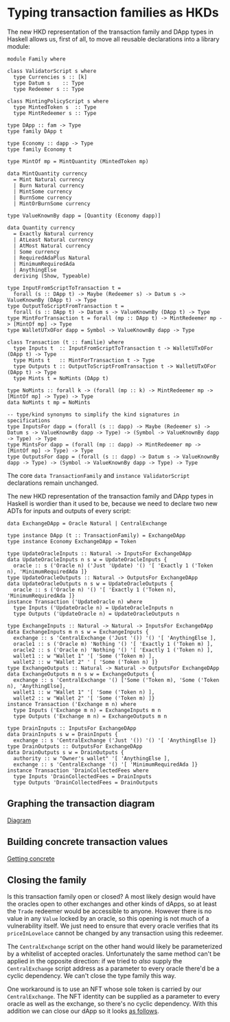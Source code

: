 # Typing transaction families as HKDs

<!--
~~~ {.haskell}
{-# LANGUAGE DataKinds, DuplicateRecordFields, GADTs, FlexibleInstances, OverloadedStrings,
             KindSignatures, StandaloneKindSignatures, NoStarIsType,
             PolyKinds, RankNTypes, TypeApplications, TypeFamilies, UndecidableInstances #-}

module HKD where

import Data.Functor.Const (Const (Const))
import Data.Kind (Type)
import Data.Typeable (Typeable)
import GHC.TypeLits (Symbol)
import GHC.TypeNats (Natural)

import Family
~~~
-->

The new HKD representation of the transaction family and DApp types in Haskell allows us, first of all, to move all
reusable declarations into a library module:

~~~ {.haskell.ignore}
module Family where

class ValidatorScript s where
  type Currencies s :: [k]
  type Datum s    :: Type
  type Redeemer s :: Type

class MintingPolicyScript s where
  type MintedToken s  :: Type
  type MintRedeemer s :: Type

type DApp :: fam -> Type
type family DApp t

type Economy :: dapp -> Type
type family Economy t

type MintOf mp = MintQuantity (MintedToken mp)

data MintQuantity currency
  = Mint Natural currency
  | Burn Natural currency
  | MintSome currency
  | BurnSome currency
  | MintOrBurnSome currency

type ValueKnownBy dapp = [Quantity (Economy dapp)]

data Quantity currency
  = Exactly Natural currency
  | AtLeast Natural currency
  | AtMost Natural currency
  | Some currency
  | RequiredAdaPlus Natural
  | MinimumRequiredAda
  | AnythingElse
  deriving (Show, Typeable)

type InputFromScriptToTransaction t =
  forall (s :: DApp t) -> Maybe (Redeemer s) -> Datum s -> ValueKnownBy (DApp t) -> Type
type OutputToScriptFromTransaction t =
  forall (s :: DApp t) -> Datum s -> ValueKnownBy (DApp t) -> Type
type MintForTransaction t = forall (mp :: DApp t) -> MintRedeemer mp -> [MintOf mp] -> Type
type WalletUTxOFor dapp = Symbol -> ValueKnownBy dapp -> Type

class Transaction (t :: familie) where
  type Inputs t  :: InputFromScriptToTransaction t -> WalletUTxOFor (DApp t) -> Type
  type Mints t   :: MintForTransaction t -> Type
  type Outputs t :: OutputToScriptFromTransaction t -> WalletUTxOFor (DApp t) -> Type
  type Mints t = NoMints (DApp t)

type NoMints :: forall k -> (forall (mp :: k) -> MintRedeemer mp -> [MintOf mp] -> Type) -> Type
data NoMints t mp = NoMints

-- type/kind synonyms to simplify the kind signatures in specifications 
type InputsFor dapp = (forall (s :: dapp) -> Maybe (Redeemer s) -> Datum s -> ValueKnownBy dapp -> Type) -> (Symbol -> ValueKnownBy dapp -> Type) -> Type
type MintsFor dapp = (forall (mp :: dapp) -> MintRedeemer mp -> [MintOf mp] -> Type) -> Type
type OutputsFor dapp = (forall (s :: dapp) -> Datum s -> ValueKnownBy dapp -> Type) -> (Symbol -> ValueKnownBy dapp -> Type) -> Type
~~~

The core `data TransactionFamily` and `instance ValidatorScript` declarations remain unchanged.

<!--
~~~ {.haskell}
data TransactionFamily =
  UpdateOracle Natural
  | Exchange Natural Natural
  | DrainCollectedFees
data Token = Token Natural deriving (Eq, Typeable)

data OracleRedeemer (n :: Natural) = Update

instance ValidatorScript ('Oracle n) where
  type Currencies ('Oracle n) = '[ 'Token n ]
  type Datum ('Oracle n) = ()
  type Redeemer ('Oracle n) = OracleRedeemer n
instance ValidatorScript 'CentralExchange where
  type Currencies 'CentralExchange = '[ 'AnythingElse ]
  type Datum 'CentralExchange = ()
  type Redeemer 'CentralExchange = ()
~~~
-->

The new HKD representation of the transaction family and DApp types in Haskell is wordier than it used to be, because
we need to declare two new ADTs for inputs and outputs of every script:

~~~ {.haskell}
data ExchangeDApp = Oracle Natural | CentralExchange

type instance DApp (t :: TransactionFamily) = ExchangeDApp
type instance Economy ExchangeDApp = Token

type UpdateOracleInputs :: Natural -> InputsFor ExchangeDApp
data UpdateOracleInputs n s w = UpdateOracleInputs {
  oracle :: s ('Oracle n) ('Just 'Update) '() '[ 'Exactly 1 ('Token n), 'MinimumRequiredAda ]}
type UpdateOracleOutputs :: Natural -> OutputsFor ExchangeDApp
data UpdateOracleOutputs n s w = UpdateOracleOutputs {
  oracle :: s ('Oracle n) '() '[ 'Exactly 1 ('Token n), 'MinimumRequiredAda ]}
instance Transaction ('UpdateOracle n) where
  type Inputs ('UpdateOracle n) = UpdateOracleInputs n
  type Outputs ('UpdateOracle n) = UpdateOracleOutputs n

type ExchangeInputs :: Natural -> Natural -> InputsFor ExchangeDApp
data ExchangeInputs m n s w = ExchangeInputs {
  exchange :: s 'CentralExchange ('Just '()) '() '[ 'AnythingElse ],
  oracle1 :: s ('Oracle m) 'Nothing '() '[ 'Exactly 1 ('Token m) ],
  oracle2 :: s ('Oracle n) 'Nothing '() '[ 'Exactly 1 ('Token n) ],
  wallet1 :: w "Wallet 1" '[ 'Some ('Token m) ],
  wallet2 :: w "Wallet 2" ' [ 'Some ('Token n) ]}
type ExchangeOutputs :: Natural -> Natural -> OutputsFor ExchangeDApp
data ExchangeOutputs m n s w = ExchangeOutputs {
  exchange :: s 'CentralExchange '() ['Some ('Token m), 'Some ('Token n), 'AnythingElse],
  wallet1 :: w "Wallet 1" '[ 'Some ('Token n) ],
  wallet2 :: w "Wallet 2" '[ 'Some ('Token m) ]}
instance Transaction ('Exchange m n) where
  type Inputs ('Exchange m n) = ExchangeInputs m n
  type Outputs ('Exchange m n) = ExchangeOutputs m n

type DrainInputs :: InputsFor ExchangeDApp
data DrainInputs s w = DrainInputs {
  exchange :: s 'CentralExchange ('Just '()) '() '[ 'AnythingElse ]}
type DrainOutputs :: OutputsFor ExchangeDApp
data DrainOutputs s w = DrainOutputs {
  authority :: w "Owner's wallet" '[ 'AnythingElse ],
  exchange :: s 'CentralExchange '() '[ 'MinimumRequiredAda ]}
instance Transaction 'DrainCollectedFees where
  type Inputs 'DrainCollectedFees = DrainInputs
  type Outputs 'DrainCollectedFees = DrainOutputs
~~~

## Graphing the transaction diagram

[Diagram](Diagram.md)

## Building concrete transaction values

[Getting concrete](Values.md)

## Closing the family

Is this transaction family open or closed? A most likely design would have the
oracles open to other exchanges and other kinds of dApps, so at least the
`Trade` redeemer would be accessible to anyone. However there is no value in any
`Value` locked by an oracle, so this opening is not much of a vulnerability
itself. We just need to ensure that every oracle verifies that its
`priceInLovelace` cannot be changed by any transaction using this redeemer.

The `CentralExchange` script on the other hand would likely be parameterized
by a whitelist of accepted oracles. Unfortunately the same method can't be
applied in the opposite direction: if we tried to *also* supply the
`CentralExchange` script address as a parameter to every oracle there'd be a
cyclic dependency. We can't close the type family this way.

One workaround is to use an NFT whose sole token is carried by our
`CentralExchange`. The NFT identity can be supplied as a parameter to every
oracle as well as the exchange, so there's no cyclic dependency. With this
addition we can close our dApp so it looks [as follows](NFT.md).

